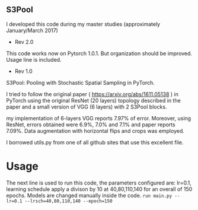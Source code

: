## S3Pool
I developed this code during my master studies (approximately January/March 2017)
* Rev 2.0

This code works now on Pytorch 1.0.1. But organization should be improved.
Usage line is included.


* Rev 1.0

S3Pool: Pooling with Stochastic Spatial Sampling in PyTorch.


I tried to follow the original paper ( https://arxiv.org/abs/1611.05138 ) in PyTorch using the original ResNet (20 layers) topology described in the paper and a small version of VGG (6 layers) with 2 S3Pool blocks.

my implementation of 6-layers VGG reports 7.97% of error. Moreover, using ResNet, errors obtained were 6.9%, 7.0% and 7.1% and paper reports 7.09%. Data augmentation with horizontal flips and crops was employed.

I borrowed utils.py from one of all github sites that use this excellent file.

# Usage
The next line is used to run this code, the parameters configured are: lr=0.1, learning schedule apply a divison by 10 at 40,80,110,140 for an overall of 150 epochs. Models are changed manually inside the code.
`run main.py --lr=0.1 --lrsch=40,80,110,140 --epoch=150` 
